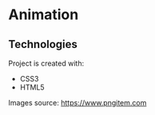 # Animation

## Technologies
Project is created with:
* CSS3
* HTML5

Images source: https://www.pngitem.com
